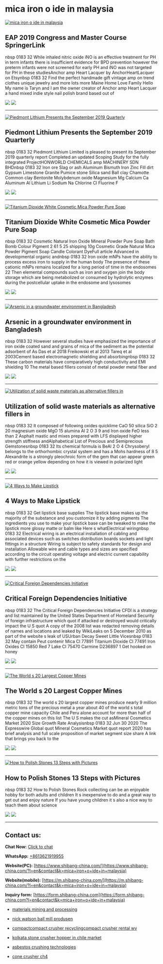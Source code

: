 # mica iron o ide in malaysia

<a href="https://swt.shibang-china.com/?l=en&img&k=mica+iron+o+ide+in+malaysia" target="_blank">![mica iron o ide in malaysia](http://static.shibang-china.com/all-800x300/432.jpg)</a>

## EAP 2019 Congress and Master Course SpringerLink
nbsp 0183 32 While inhaled nitric oxide iNO is an effective treatment for PH in term infants there is insufficient evidence for BPD prevention however the preterm infants were not screened for early PH and iNO was not targeted for PH in these studiesAnchor amp Heart Lacquer by AnchorHeartLacquer on Etsynbsp 0183 32 Find the perfect handmade gift vintage amp on trend clothes unique jewelry and more lots more Maine Home Love Family Hello My name is Taryn and I am the owner creator of Anchor amp Heart Lacquer a hand mixed indie style nail polish brand based out of


<a href="https://whatsapp.shibangsoft.com/WhatsApp.php" target="_blank" title="WhatsApp">![](http://static.shibang-china.com/icon/whatsapp.png)</a> <a href="https://swt.shibang-china.com/?l=en&icon&k=mica+iron+o+ide+in+malaysia" target="_blank">![](http://static.shibang-china.com/icon/chat-en.png)</a>

---

<a href="https://swt.shibang-china.com/?l=en&img&k=mica+iron+o+ide+in+malaysia" target="_blank">![Piedmont Lithium Presents the September 2019 Quarterly](http://static.shibang-china.com/all-800x300/69.jpg)</a>

## Piedmont Lithium Presents the September 2019 Quarterly
nbsp 0183 32 Piedmont Lithium Limited is pleased to present its September 2019 quarterly report Completed an updated Scoping Study for the fully integrated ProjectHONWORLD CHEMICALS amp MACHINERY SDN BHDnbsp 0183 32 Iron ore Slag or ash Aluminum Bismuth Iron Zinc Fill dirt Gypsum Limestone Granite Pumice stone Silica sand Ball clay Chamotte Common clay Bentonite Molybdenum oxide Magnesium Mg Calcium Ca Aluminum Al Lithium Li Sodium Na Chlorine Cl Fluorine F


<a href="https://whatsapp.shibangsoft.com/WhatsApp.php" target="_blank" title="WhatsApp">![](http://static.shibang-china.com/icon/whatsapp.png)</a> <a href="https://swt.shibang-china.com/?l=en&icon&k=mica+iron+o+ide+in+malaysia" target="_blank">![](http://static.shibang-china.com/icon/chat-en.png)</a>

---

<a href="https://swt.shibang-china.com/?l=en&img&k=mica+iron+o+ide+in+malaysia" target="_blank">![Titanium Dioxide White Cosmetic Mica Powder Pure Soap](http://static.shibang-china.com/all-800x300/442.jpg)</a>

## Titanium Dioxide White Cosmetic Mica Powder Pure Soap
nbsp 0183 32 Cosmetic Natural Iron Oxide Mineral Powder Pure Soap Bath Bomb Colour Pigment 2 61 5 25 shipping 10g Cosmetic Grade Natural Mica Powder Pigment Soap Candle Colorant DyeFull article Advanced in developmental organic andnbsp 0183 32 Iron oxide mNPs have the ability to process excess iron to supply in the human body The presence of these cationic mNPs remains localized for a long period of time in the endosomes 22 Then elemental compounds such as iron and oxygen join the body storage which are being metabolized or consumed by hydrolytic enzymes during the postcellular uptake in the endosome and lysosomes


<a href="https://whatsapp.shibangsoft.com/WhatsApp.php" target="_blank" title="WhatsApp">![](http://static.shibang-china.com/icon/whatsapp.png)</a> <a href="https://swt.shibang-china.com/?l=en&icon&k=mica+iron+o+ide+in+malaysia" target="_blank">![](http://static.shibang-china.com/icon/chat-en.png)</a>

---

<a href="https://swt.shibang-china.com/?l=en&img&k=mica+iron+o+ide+in+malaysia" target="_blank">![Arsenic in a groundwater environment in Bangladesh](http://static.shibang-china.com/all-800x300/520.jpg)</a>

## Arsenic in a groundwater environment in Bangladesh
nbsp 0183 32 However several studies have emphasized the importance of iron oxide coated sand and grains of mica of the sediment as the potential adsorbent of As Das et al 2018 Freikowski et al 2013 Tareq et al 2003Cement based electromagnetic shielding and absorbingnbsp 0183 32 These carbon materials have comparatively high conductivity and EMI shielding 10 The metal based fillers consist of metal powder metal fiber and


<a href="https://whatsapp.shibangsoft.com/WhatsApp.php" target="_blank" title="WhatsApp">![](http://static.shibang-china.com/icon/whatsapp.png)</a> <a href="https://swt.shibang-china.com/?l=en&icon&k=mica+iron+o+ide+in+malaysia" target="_blank">![](http://static.shibang-china.com/icon/chat-en.png)</a>

---

<a href="https://swt.shibang-china.com/?l=en&img&k=mica+iron+o+ide+in+malaysia" target="_blank">![Utilization of solid waste materials as alternative fillers in](http://static.shibang-china.com/all-800x300/295.jpg)</a>

## Utilization of solid waste materials as alternative fillers in
nbsp 0183 32 It composed of following oxides quicklime CaO 50 silica SiO 2 20 magnesium oxide MgO 15 alumina Al 2 O 3 9 and Iron oxide FeO less than 2 Asphalt mastic and mixes prepared with LFS displayed higher strength stiffness andAlphabetical List of Precious and Semiprecious Gemstonesnbsp 0183 32 Its chemical formula is BeAl 2 O 4 Chrysoberyl belongs to the orthorhombic crystal system and has a Mohs hardness of 8 5 Alexandrite is a strongly pleochroic form of the gem that can appear green red or orange yellow depending on how it is viewed in polarized light


<a href="https://whatsapp.shibangsoft.com/WhatsApp.php" target="_blank" title="WhatsApp">![](http://static.shibang-china.com/icon/whatsapp.png)</a> <a href="https://swt.shibang-china.com/?l=en&icon&k=mica+iron+o+ide+in+malaysia" target="_blank">![](http://static.shibang-china.com/icon/chat-en.png)</a>

---

<a href="https://swt.shibang-china.com/?l=en&img&k=mica+iron+o+ide+in+malaysia" target="_blank">![4 Ways to Make Lipstick](http://static.shibang-china.com/all-800x300/220.jpg)</a>

## 4 Ways to Make Lipstick
nbsp 0183 32 Get lipstick base supplies The lipstick base makes up the majority of the substance and you customize it by adding pigments The ingredients you use to make your lipstick base can be tweaked to make the lipstick more glossy matte or balm like Here s whatElectrical wiringnbsp 0183 32 Electrical wiring is an electrical installation of cabling and associated devices such as switches distribution boards sockets and light fittings in a structure Wiring is subject to safety standards for design and installation Allowable wire and cable types and sizes are specified according to the circuit operating voltage and electric current capability with further restrictions on the


<a href="https://whatsapp.shibangsoft.com/WhatsApp.php" target="_blank" title="WhatsApp">![](http://static.shibang-china.com/icon/whatsapp.png)</a> <a href="https://swt.shibang-china.com/?l=en&icon&k=mica+iron+o+ide+in+malaysia" target="_blank">![](http://static.shibang-china.com/icon/chat-en.png)</a>

---

<a href="https://swt.shibang-china.com/?l=en&img&k=mica+iron+o+ide+in+malaysia" target="_blank">![Critical Foreign Dependencies Initiative](http://static.shibang-china.com/all-800x300/911.jpg)</a>

## Critical Foreign Dependencies Initiative
nbsp 0183 32 The Critical Foreign Dependencies Initiative CFDI is a strategy and list maintained by the United States Department of Homeland Security of foreign infrastructure which quot if attacked or destroyed would critically impact the U S quot A copy of the 2008 list was redacted removing details of names and locations and leaked by WikiLeaks on 5 December 2010 as part of the website s leak of USUrban Decay Sweet Little Vicesnbsp 0183 32 May contain Peut contenir Mica CI 77891 Titanium Dioxide CI 77491 Iron Oxides CI 15850 Red 7 Lake CI 75470 Carmine D236897 1 Get hooked on honey


<a href="https://whatsapp.shibangsoft.com/WhatsApp.php" target="_blank" title="WhatsApp">![](http://static.shibang-china.com/icon/whatsapp.png)</a> <a href="https://swt.shibang-china.com/?l=en&icon&k=mica+iron+o+ide+in+malaysia" target="_blank">![](http://static.shibang-china.com/icon/chat-en.png)</a>

---

<a href="https://swt.shibang-china.com/?l=en&img&k=mica+iron+o+ide+in+malaysia" target="_blank">![The World s 20 Largest Copper Mines](http://static.shibang-china.com/all-800x300/235.jpg)</a>

## The World s 20 Largest Copper Mines
nbsp 0183 32 The world s 20 largest copper mines produce nearly 9 million metric tons of the precious metal a year about 40 of the world s total copper mine capacity Chile and Peru alone account for more than half of the copper mines on this list The U S makes the cut asMineral Cosmetics Market 2020 Size Growth Rate Analysisnbsp 0183 32 Jun 30 2020 The Expresswire Global quot Mineral Cosmetics Market quot report 2020 has brief analysis and full scale proposition of market segment size share A link that brings you back to the


<a href="https://whatsapp.shibangsoft.com/WhatsApp.php" target="_blank" title="WhatsApp">![](http://static.shibang-china.com/icon/whatsapp.png)</a> <a href="https://swt.shibang-china.com/?l=en&icon&k=mica+iron+o+ide+in+malaysia" target="_blank">![](http://static.shibang-china.com/icon/chat-en.png)</a>

---

<a href="https://swt.shibang-china.com/?l=en&img&k=mica+iron+o+ide+in+malaysia" target="_blank">![How to Polish Stones 13 Steps with Pictures](http://static.shibang-china.com/all-800x300/480.jpg)</a>

## How to Polish Stones 13 Steps with Pictures
nbsp 0183 32 How to Polish Stones Rock collecting can be an enjoyable hobby for both adults and children It s inexpensive to do and a great way to get out and enjoy nature If you have young children it s also a nice way to teach them about science

<a href="https://whatsapp.shibangsoft.com/WhatsApp.php" target="_blank" title="WhatsApp">![](http://static.shibang-china.com/icon/whatsapp.png)</a> <a href="https://swt.shibang-china.com/?l=en&icon&k=mica+iron+o+ide+in+malaysia" target="_blank">![](http://static.shibang-china.com/icon/chat-en.png)</a>

---
## Contact us:

**Chat Now:** [Click to chat](https://swt.shibang-china.com?l=en&contact&k=mica+iron+o+ide+in+malaysia)

**WhatsApp:**  [+8613621919955](https://whatsapp.shibangsoft.com/WhatsApp.php)

**Website(PC):** [https://www.shibang-china.com/](https://www.shibang-china.com/?l=en&contact&k=mica+iron+o+ide+in+malaysia)

**Website(mobile):** [https://m.shibang-china.com/](https://m.shibang-china.com/?l=en&contact&k=mica+iron+o+ide+in+malaysia)

**Inquiry form:** [https://form.shibang-china.com](https://form.shibang-china.com?l=en&contact&k=mica+iron+o+ide+in+malaysia)

* [materials mining and processing](../161/materials%20mining%20and%20processing.md)

* [nick watson ball mill produsen](../164/nick%20watson%20ball%20mill%20produsen.md)

* [compactcompact crusher recyclingcompact crusher rental wv](../164/compactcompact%20crusher%20recyclingcompact%20crusher%20rental%20wv.md)

* [kolkata stone crusher hopper in chile market](../167/kolkata%20stone%20crusher%20hopper%20in%20chile%20market.md)

* [asbestos crushing technologies](../161/asbestos%20crushing%20technologies.md)

* [cone crusher ch4](../169/cone%20crusher%20ch4.md)